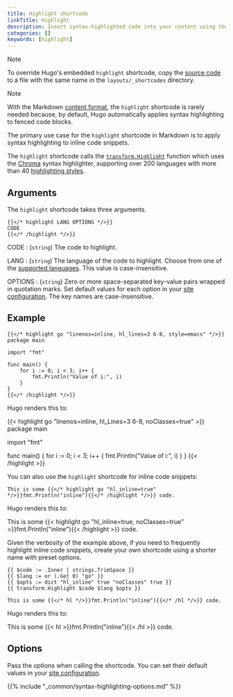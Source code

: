 ```yaml
---
title: Highlight shortcode
linkTitle: Highlight
description: Insert syntax-highlighted code into your content using the highlight shortcode.
categories: []
keywords: [highlight]
---
```


> [!note]
> To override Hugo's embedded `highlight` shortcode, copy the [source code] to a file with the same name in the `layouts/_shortcodes` directory.

> [!note]
> With the Markdown [content format], the `highlight` shortcode is rarely needed because, by default, Hugo automatically applies syntax highlighting to fenced code blocks.
>
> The primary use case for the `highlight` shortcode in Markdown is to apply syntax highlighting to inline code snippets.

The `highlight` shortcode calls the [`transform.Highlight`] function which uses the [Chroma] syntax highlighter, supporting over 200 languages with more than 40 [highlighting styles].

## Arguments

The `highlight` shortcode takes three arguments.

```text
{{</* highlight LANG OPTIONS */>}}
CODE
{{</* /highlight */>}}
```

CODE
: (`string`) The code to highlight.

LANG
: (`string`) The language of the code to highlight. Choose from one of the [supported languages]. This value is case-insensitive.

OPTIONS
: (`string`) Zero or more space-separated key-value pairs wrapped in quotation marks. Set default values for each option in your [site configuration]. The key names are case-insensitive.

## Example

```text
{{</* highlight go "linenos=inline, hl_lines=3 6-8, style=emacs" */>}}
package main

import "fmt"

func main() {
    for i := 0; i < 3; i++ {
        fmt.Println("Value of i:", i)
    }
}
{{</* /highlight */>}}
```

Hugo renders this to:

{{< highlight go "linenos=inline, hl_Lines=3 6-8, noClasses=true" >}}
package main

import "fmt"

func main() {
    for i := 0; i < 3; i++ {
            fmt.Println("Value of i:", i)
    }
}
{{< /highlight >}}

You can also use the `highlight` shortcode for inline code snippets:

```text
This is some {{</* highlight go "hl_inline=true" */>}}fmt.Println("inline"){{</* /highlight */>}} code.
```

Hugo renders this to:

This is some {{< highlight go "hl_inline=true, noClasses=true" >}}fmt.Println("inline"){{< /highlight >}} code.

Given the verbosity of the example above, if you need to frequently highlight inline code snippets, create your own shortcode using a shorter name with preset options.

```go-html-template {file="layouts/_shortcodes/hl.html"}
{{ $code := .Inner | strings.TrimSpace }}
{{ $lang := or (.Get 0) "go" }}
{{ $opts := dict "hl_inline" true "noClasses" true }}
{{ transform.Highlight $code $lang $opts }}
```

```text
This is some {{</* hl */>}}fmt.Println("inline"){{</* /hl */>}} code.
```

Hugo renders this to:

This is some {{< hl >}}fmt.Println("inline"){{< /hl >}} code.

## Options

Pass the options when calling the shortcode. You can set their default values in your [site configuration].

{{% include "_common/syntax-highlighting-options.md" %}}

[`transform.Highlight`]: /functions/transform/highlight/
[Chroma]: https://github.com/alecthomas/chroma
[content format]: /content-management/formats/
[highlighting styles]: /quick-reference/syntax-highlighting-styles/
[site configuration]: /configuration/markup/#highlight
[source code]: <{{% eturl highlight %}}>
[supported languages]: /content-management/syntax-highlighting/#languages
